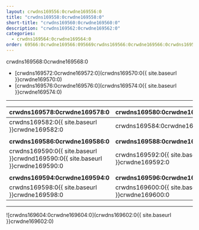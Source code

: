 ```yaml
---
layout: crwdns169556:0crwdne169556:0
title: "crwdns169558:0crwdne169558:0"
short-title: "crwdns169560:0crwdne169560:0"
description: "crwdns169562:0crwdne169562:0"
categories:
  - crwdns169564:0crwdne169564:0
order: 69566:0crwdne169566:095669crwdns169566:0crwdne169566:0crwdns169566:0crwdne169566:0
---
```



crwdns169568:0crwdne169568:0

- [crwdns169572:0crwdne169572:0](crwdns169570:0{{ site.baseurl }}crwdne169570:0)
- [crwdns169576:0crwdne169576:0](crwdns169574:0{{ site.baseurl }}crwdne169574:0)

<hr />

| crwdns169578:0crwdne169578:0                                                   | crwdns169580:0crwdne169580:0                   |
| ------------------------------------------------------------------------------ | ---------------------------------------------- |
| crwdns169582:0{{ site.baseurl }}crwdne169582:0                                 | crwdns169584:0crwdne169584:0                   |
|                                                                                |                                                |
| **crwdns169586:0crwdne169586:0**                                               | **crwdns169588:0crwdne169588:0**               |
| crwdns169590:0{{ site.baseurl }}crwdnd169590:0{{ site.baseurl }}crwdne169590:0 | crwdns169592:0{{ site.baseurl }}crwdne169592:0 |
|                                                                                |                                                |
| **crwdns169594:0crwdne169594:0**                                               | **crwdns169596:0crwdne169596:0**               |
| crwdns169598:0{{ site.baseurl }}crwdne169598:0                                 | crwdns169600:0{{ site.baseurl }}crwdne169600:0 |

<hr />

![crwdns169604:0crwdne169604:0](crwdns169602:0{{ site.baseurl }}crwdne169602:0)